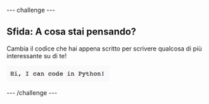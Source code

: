 \--- challenge \---

## Sfida: A cosa stai pensando?

Cambia il codice che hai appena scritto per scrivere qualcosa di più interessante su di te!

![screenshot](images/me-mind.png)

\--- /challenge \---